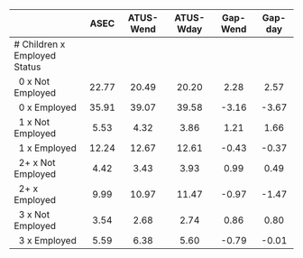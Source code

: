 
|                      |         ASEC |    ATUS-Wend |    ATUS-Wday |     Gap-Wend |      Gap-day |
| -------------------- | :----------: | :----------: | :----------: | :----------: | :----------: |
| # Children x Employed Status |              |              |              |              |              |
| &nbsp;&nbsp;0 x Not Employed |        22.77 |        20.49 |        20.20 |         2.28 |         2.57 |
| &nbsp;&nbsp;0 x Employed |        35.91 |        39.07 |        39.58 |        -3.16 |        -3.67 |
| &nbsp;&nbsp;1 x Not Employed |         5.53 |         4.32 |         3.86 |         1.21 |         1.66 |
| &nbsp;&nbsp;1 x Employed |        12.24 |        12.67 |        12.61 |        -0.43 |        -0.37 |
| &nbsp;&nbsp;2+ x Not Employed |         4.42 |         3.43 |         3.93 |         0.99 |         0.49 |
| &nbsp;&nbsp;2+ x Employed |         9.99 |        10.97 |        11.47 |        -0.97 |        -1.47 |
| &nbsp;&nbsp;3 x Not Employed |         3.54 |         2.68 |         2.74 |         0.86 |         0.80 |
| &nbsp;&nbsp;3 x Employed |         5.59 |         6.38 |         5.60 |        -0.79 |        -0.01 |

